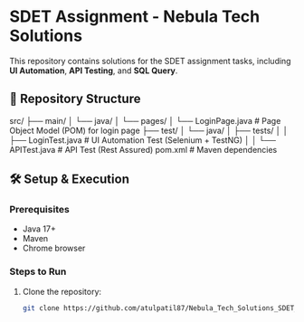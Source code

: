 # SDET Assignment - Nebula Tech Solutions

This repository contains solutions for the SDET assignment tasks, including **UI Automation**, **API Testing**, and **SQL Query**.

## 📁 Repository Structure

src/
├── main/
│ └── java/
│ └── pages/
│ └── LoginPage.java # Page Object Model (POM) for login page
├── test/
│ └── java/
│ ├── tests/
│ │ ├── LoginTest.java # UI Automation Test (Selenium + TestNG)
│ │ └── APITest.java # API Test (Rest Assured)
pom.xml # Maven dependencies


## 🛠️ Setup & Execution

### Prerequisites
- Java 17+
- Maven
- Chrome browser

### Steps to Run
1. Clone the repository:
   ```bash
   git clone https://github.com/atulpatil87/Nebula_Tech_Solutions_SDET_Assignment
